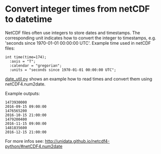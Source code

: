 # Convert integer times from netCDF to datetime

NetCDF files often use integers to store dates and timestamps. The corresponding unit indicates how to convert the integer to timestamps, e.g. 'seconds since 1970-01-01 00:00:00 UTC'. Example time used in netCDF files:

```
int time(time=174);
  :axis = "T";
  :calendar = "gregorian";
  :units = "seconds since 1970-01-01 00:00:00 UTC";
```

[date_util.py](./date_util.py) shows an example how to read times and convert them using netCDF4.num2date.

Example outputs:
```
1473930000
2016-09-15 09:00:00
1476565200
2016-10-15 21:00:00
1479200400
2016-11-15 09:00:00
1481835600
2016-12-15 21:00:00
```

For more infos see: http://unidata.github.io/netcdf4-python/#netCDF4.num2date

